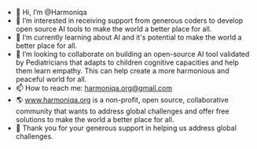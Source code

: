 - 👋 Hi, I’m @Harmoniqa
- 👀 I’m interested in receiving support from generous coders to develop open source AI tools to make the world a better place for all.
- 🌱 I’m currently learning about AI and it's potential to make the world a better place for all.
- 💞️ I’m looking to collaborate on building an open-source AI tool validated by Pediatricians that adapts to children cognitive capacities and help them learn empathy. This can help create a more harmonious and peaceful world for all. 
- 📫 How to reach me: harmoniqa.org@gmail.com
- 🌎 www.harmoniqa.org is a non-profit, open source, collaborative community that wants to address global challenges and offer free solutions to make the world a better place for all.
- 💚 Thank you for your generous support in helping us address global challenges. 
<!---
--->
